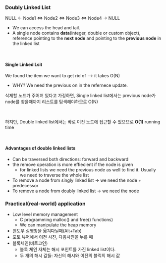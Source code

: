 ### Doubly Linked List
NULL <- Node1 <=> Node2 <=> Node3 <=> Node4 -> NULL
- We can access the head and tail.
- A single node contains **data**(integer, double or custom object), reference pointing to the **next node** and pointing to the **previous node** in the linked list

<br>

#### Single Linked Lsit
We found the item we want to get rid of --> it takes O(N)
- WHY? We need the previous on in the refernece update.

삭제할 노드가 주어져 있다고 가정하면,
Single linked list에서는 previous node가 node를 찾을때까지 리스트를 탐색해야하므로 O(N)

<br>

하지만, Double linked list에서는 바로 이전 노드에 접근할 수 있으므로 **O(1)** running time


<br>

#### Advantages of double linked lists
- Can be traversed both directions: forward and backward
- the remove operation is more effiecient if the node is given
   - for linked lists we need the previous node as well to find it. Usually we need to traverse the whole list
- To remove a node from singly linked list -> we need the node + predecessor
- To remove a node from doubly linked list -> we need the node


### Practical(real-world) application
- Low level memory management
   - C programming malloc() and free() functions)
   - We can manipulate the heap memory
- 윈도우 실행창을 옮겨다닐때(Alt+Tab)
- 포토 뷰어에서 이전 사진, 다음사진을 누를 때
- 블록체인(비트코인)
   - 블록 체인 자체는 해시 포인트를 가진 linked list이다.
   - 두 개의 해시 값들: 자신의 해시와 이전의 블럭의 해시 값
